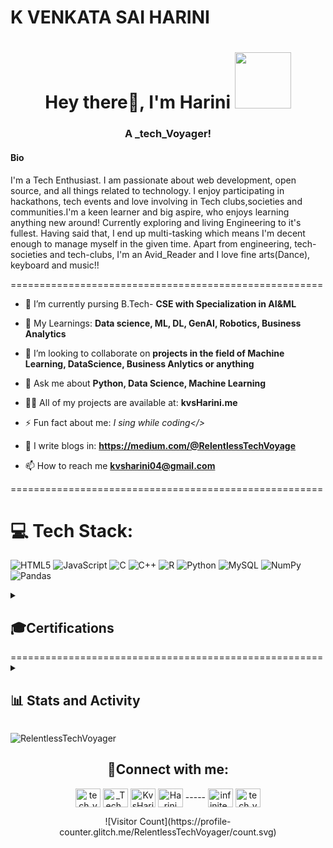 # K VENKATA SAI HARINI
<h1 align="center">Hey there👋, I'm Harini
<img src="https://media.giphy.com/media/bcKmIWkUMCjVm/giphy.gif" width="90"> </h1>
<h3 align="center">A _tech_Voyager!</h3>
<h4>Bio</h4> I'm a Tech Enthusiast. I am passionate about web development, open source, and all things related to technology. I enjoy participating in hackathons, tech events and love involving in Tech clubs,societies and communities.I'm a keen learner and big aspire, who enjoys learning anything new around! Currently exploring and living Engineering to it's fullest. Having said that, I end up multi-tasking which means I'm decent enough to manage myself in the given time. Apart from engineering, tech-societies and tech-clubs, I'm an Avid_Reader and I love fine arts(Dance), keyboard and music!!

======================================================

-  📜 I’m currently pursing B.Tech- **CSE with Specialization in AI&ML**

- 🔭 My Learnings: **Data science, ML, DL, GenAI, Robotics, Business Analytics**

- 🤝 I’m looking to collaborate on **projects in the field of Machine Learning, DataScience, Business Anlytics or anything**

- 💬 Ask me about **Python, Data Science, Machine Learning**
  
- 👨‍💻 All of my projects are available at: **kvsHarini.me**

- ⚡ Fun fact about me: *I sing while coding</>*

- 📝 I write blogs in: **https://medium.com/@RelentlessTechVoyage**

- 📫 How to reach me **kvsharini04@gmail.com**

======================================================


# 💻 Tech Stack:
![HTML5](https://img.shields.io/badge/html5-%23E34F26.svg?style=for-the-badge&logo=html5&logoColor=white) ![JavaScript](https://img.shields.io/badge/javascript-%23323330.svg?style=for-the-badge&logo=javascript&logoColor=%23F7DF1E)  ![C](https://img.shields.io/badge/c-%2300599C.svg?style=for-the-badge&logo=c&logoColor=white) ![C++](https://img.shields.io/badge/c++-%2300599C.svg?style=for-the-badge&logo=c%2B%2B&logoColor=white)  ![R](https://img.shields.io/badge/r-%23276DC3.svg?style=for-the-badge&logo=r&logoColor=white) ![Python](https://img.shields.io/badge/python-3670A0?style=for-the-badge&logo=python&logoColor=ffdd54) ![MySQL](https://img.shields.io/badge/mysql-%2300f.svg?style=for-the-badge&logo=mysql&logoColor=white) ![NumPy](https://img.shields.io/badge/numpy-%23013243.svg?style=for-the-badge&logo=numpy&logoColor=white) ![Pandas](https://img.shields.io/badge/pandas-%23150458.svg?style=for-the-badge&logo=pandas&logoColor=white)
<br> 

<details> 
  <summary><h2>🎓Certifications</h2></summary>
</details>
======================================================


<details> 
  <summary><h2>📊 Stats and Activity</h2></summary>

![My GitHub stats](https://github-readme-stats.vercel.app/api?username=RelentlessTechVoyager&show_icons=true&theme=transparent)
</details>
<p align="left"><img align="center" src="https://github-readme-stats.vercel.app/api/top-langs?username=RelentlessTechVoyager&show_icons=true&locale=en&layout=compact" alt="RelentlessTechVoyager" /></p>


<h2 align="center">📲Connect with me:</h2>

<p align="center">
<a href="https://dev.to/tech_voyager" target="blank"><img align="center" src="https://dev-to-uploads.s3.amazonaws.com/uploads/logos/resized_logo_UQww2soKuUsjaOGNB38o.png" alt="tech_voyager" height="30" width="40" /></a>
<a href="https://x.com/_Tech_Voyager" target="blank"><img align="center" src="https://about.twitter.com/content/dam/about-twitter/en/brand-toolkit/brand-download-img-1.jpg.twimg.1920.jpg" alt="_Tech_Voyager" height="30" width="40" /></a>
<a href="http://www.linkedin.com/in/kvsharini" target="blank"><img align="center" src="https://cdn-icons-png.flaticon.com/512/174/174857.png" alt="KvsHarini" height="30" width="40" /></a>
<a href="http://discordapp.com/users/1069992998705827841" target="blank"><img align="center" src="https://static-00.iconduck.com/assets.00/discord-icon-2048x2048-nnt62s2u.png" alt="Harini on discord" height="30" width="40" /></a>
-----
<a href="https://www.kaggle.com/infiniteexplorer" target="blank"><img align="center" src="https://dev-to-uploads.s3.amazonaws.com/uploads/logos/resized_logo_UQww2soKuUsjaOGNB38o.png" alt="infinite_explorer" height="30" width="40" /></a>
<a href="http://medium.com/@RelentlessTechVoyage" target="blank"><img align="center" src="https://dev-to-uploads.s3.amazonaws.com/uploads/logos/resized_logo_UQww2soKuUsjaOGNB38o.png" alt="tech_voyager"height="30" width="40" /></a>
</p>
<div align="center">
![Visitor Count](https://profile-counter.glitch.me/RelentlessTechVoyager/count.svg)
</div>
